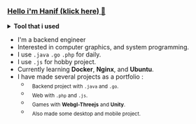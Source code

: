### <b><a href="https://hqhan.my.id/">Hello i'm Hanif (klick here) 👋 </a></b>

<details>
<summary><b>Tool that i used</b></summary>
<br/><br>
<div align="center">
  
|<a href="https://www.google.com"><img width="530" align="center" src="https://github-readme-streak-stats.herokuapp.com/?user=habbatul&theme=transparent&hide_border=true" alt="habbatul's github stats" /></a> | <a href="https://github.com/Habbatul/Github-Profile-LangCount"><img width="340" src="https://hqhan.my.id/SocialCard/github-lang-stat" align="center"  /></a> |
| ------------- | ------------- |

</div>

<br>
<div align="center">
  
| Backend (pros)  | Deployment (pros)   | Fullstack (pros) |
|---|---|---------|
| <div align="center"> <a href="https://spring.io/" target="_blank"> <img style="margin: 10px" src="https://raw.githubusercontent.com/get-icon/geticon/fc0f660daee147afb4a56c64e12bde6486b73e39/icons/spring.svg" alt="Spring" height="38" /> </a> <a href="https://www.java.com/" target="_blank"> <img style="margin: 10px" src="https://profilinator.rishav.dev/skills-assets/java-original-wordmark.svg" alt="Java" height="38" /> </a>   |   <div align="center"> <a href="https://www.docker.com/" target="_blank"> <img style="margin: 10px" src="https://raw.githubusercontent.com/get-icon/geticon/fc0f660daee147afb4a56c64e12bde6486b73e39/icons/docker-icon.svg" alt="Docker" height="38" /> </a> <a href="https://www.nginx.com/" target="_blank"> <img style="margin: 10px" src="https://github.com/get-icon/geticon/blob/master/icons/nginx-icon.svg" alt="Nginx" height="38" /> </a> </div>      |   <div align="center">  <img style="margin: 10px" src="https://raw.githubusercontent.com/get-icon/geticon/fc0f660daee147afb4a56c64e12bde6486b73e39/icons/php.svg" alt="PHP" height="30" /> </a> <a href="https://codeigniter.com/" target="_blank"> <img style="margin: 10px" src="https://profilinator.rishav.dev/skills-assets/codeigniter.svg" alt="CodeIgniter" height="38" /> </a> <a href="https://symfony.com/" target="_blank"> <img style="margin: 10px" src="https://raw.githubusercontent.com/get-icon/geticon/fc0f660daee147afb4a56c64e12bde6486b73e39/icons/symfony.svg" alt="Symfoni" height="38" /> </a> </div> |

| Frontend (entushiast) |
|-----------|
|   <div align="center"> <a href="https://vitejs.dev/" target="_blank"> <img style="margin: 10px" src="https://github.com/get-icon/geticon/raw/master/icons/vite.svg" alt="CSS3" height="38" /> </a> <a href="https://www.w3schools.com/css/" target="_blank"> <img style="margin: 10px" src="https://profilinator.rishav.dev/skills-assets/css3-original-wordmark.svg" alt="CSS3" height="38" /> </a> <a href="https://www.javascript.com/" target="_blank"> <img style="margin: 10px" src="https://profilinator.rishav.dev/skills-assets/javascript-original.svg" alt="JavaScript" height="38" /> </a> <a href="https://en.wikipedia.org/wiki/HTML5" target="_blank"> <img style="margin: 10px" src="https://profilinator.rishav.dev/skills-assets/html5-original-wordmark.svg" alt="HTML5" height="38" />     <br>     </a> <a href="https://www.tailwindcss.com/" target="_blank"> <img style="margin: 10px" src="https://profilinator.rishav.dev/skills-assets/tailwindcss.svg" alt="Tailwind CSS" height="38" /> </a> <a href="https://alpinejs.dev/" target="_blank"> <img style="margin: 10px" src="alpine.png" alt="AlpineJS" height="30" /> </a> <a href="https://threejs.org/" target="_blank"> <img style="margin: 10px" src="threejs.jpg" alt="Three.js" height="38" /> </a> </div> |

| Game Dev (Hobby)   | Desktop (Hobby)   | Mobile (Hobby)   |
|-----------|-----------|-----------|
| <div align="center"> <a href="https://threejs.org/" target="_blank"> <img style="margin: 10px" src="threejs.jpg" alt="Three.js" height="38" /> </a> <a href="https://docs.microsoft.com/en-us/dotnet/csharp/" target="_blank"> <img style="margin: 10px" src="https://profilinator.rishav.dev/skills-assets/csharp-original.svg" alt="C#" height="38" /> </a> <a href="https://unity.com/" target="_blank"> <img style="margin: 10px" src="https://profilinator.rishav.dev/skills-assets/unity.png" alt="Unity" height="38" /> </a> <br> <div align="center"> <a href="https://www.khronos.org/webgl/wiki/Main_Page" target="_blank"> <img style="margin: 10px" src="https://www.logo.wine/a/logo/WebGL/WebGL-Logo.wine.svg" alt="Webgl & shader" height="40" /> </a> <a href="https://www.java.com/" target="_blank"> <img style="margin: 10px" src="https://profilinator.rishav.dev/skills-assets/java-original-wordmark.svg" alt="Java" height="38" /> </a> <a href="https://gluonhq.com/products/scene-builder/" target="_blank"> <img style="margin: 10px" src="https://w7.pngwing.com/pngs/776/561/png-transparent-javafx-scene-builder-fxml-jar-mobile-app-development-builder-food-user-interface-design-orange.png" alt="Scene Builder" height="38" /> </a> <a href="https://www.blender.org/" target="_blank"> <img style="margin: 10px" src="https://profilinator.rishav.dev/skills-assets/blender_community_badge_white.svg" alt="Blender" height="42" /> </a> </div>      |     <div align="center"> <a href="https://www.java.com/" target="_blank"> <img style="margin: 10px" src="https://profilinator.rishav.dev/skills-assets/java-original-wordmark.svg" alt="Java" height="38" /> </a> <a href="https://unity.com/" target="_blank"> <img style="margin: 10px" src="https://profilinator.rishav.dev/skills-assets/unity.png" alt="Unity" height="38" /> </a> <a href="https://gluonhq.com/products/scene-builder/" target="_blank"> <img style="margin: 10px" src="https://w7.pngwing.com/pngs/776/561/png-transparent-javafx-scene-builder-fxml-jar-mobile-app-development-builder-food-user-interface-design-orange.png" alt="Scene Builder" height="38" /> </a> </div>     |     <div align="center"> <a href="https://www.java.com/" target="_blank"> <img style="margin: 10px" src="https://profilinator.rishav.dev/skills-assets/java-original-wordmark.svg" alt="Java" height="38" /> </a> <a href="https://unity.com/" target="_blank"> <img style="margin: 10px" src="https://profilinator.rishav.dev/skills-assets/unity.png" alt="Unity" height="38" /> </a>       |

</div></center>
<br>
</details>


- I'm a backend engineer 
- Interested in computer graphics, and system programming.
- I use `.java` `.go` `.php` for daily.
- I use `.js` for hobby project.
- Currently learning **Docker**, **Nginx**, and **Ubuntu**.
- I have made several projects as a portfolio : <br>
  - <sub>&ensp; Backend project with `.java` and `.go`.</sub>
  - <sub>&ensp; Web with `.php` and `.js`.</sub>
  - <sub>&ensp; Games with **Webgl-Threejs** and **Unity**.</sub>
  - <sub>&ensp; Also made some desktop and mobile project.</sub>
  <br>
